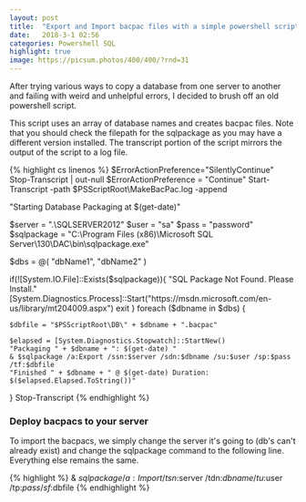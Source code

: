```yaml
---
layout: post
title:  "Export and Import bacpac files with a simple powershell script"
date:   2018-3-1 02:56
categories: Powershell SQL
highlight: true
image: https://picsum.photos/400/400/?rnd=31
---
```

After trying various ways to copy a database from one server to another and failing 
with weird and unhelpful errors, I decided to brush off an old powershell script.

This script uses an array of database names and creates bacpac files. Note that you should check the filepath 
for the sqlpackage as you may have a different version installed. The transcript portion of the script mirrors 
the output of the script to a log file.

{% highlight cs linenos %}
$ErrorActionPreference="SilentlyContinue"
Stop-Transcript | out-null
$ErrorActionPreference = "Continue"
Start-Transcript -path $PSScriptRoot\MakeBacPac.log -append

"Starting Database Packaging at $(get-date)"

$server = ".\SQLSERVER2012"
$user = "sa"
$pass = "password"
$sqlpackage = "C:\Program Files (x86)\Microsoft SQL Server\130\DAC\bin\sqlpackage.exe"

$dbs = @(
    "dbName1",
    "dbName2"
)

if(![System.IO.File]::Exists($sqlpackage)){
    "SQL Package Not Found. Please Install."
	[System.Diagnostics.Process]::Start("https://msdn.microsoft.com/en-us/library/mt204009.aspx")
	exit
}
foreach ($dbname in $dbs) {
  
    $dbfile = "$PSScriptRoot\DB\" + $dbname + ".bacpac"
    
    $elapsed = [System.Diagnostics.Stopwatch]::StartNew()
    "Packaging " + $dbname + ": $(get-date) "
    & $sqlpackage /a:Export /ssn:$server /sdn:$dbname /su:$user /sp:$pass /tf:$dbfile
    "Finished " + $dbname + " @ $(get-date) Duration: $($elapsed.Elapsed.ToString())"
}
Stop-Transcript
{% endhighlight %}

### Deploy bacpacs to your server

To import the bacpacs, we simply change the server it's going to (db's can't already exist)
and change the sqlpackage command to the following line. Everything else remains the same.

{% highlight %}
& $sqlpackage /a:Import /tsn:$server /tdn:$dbname /tu:$user /tp:$pass /sf:$dbfile
{% endhighlight %}
